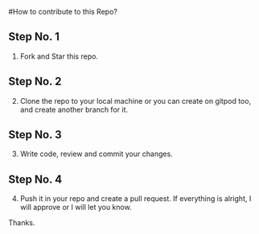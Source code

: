 #How to contribute to this Repo?


## Step No. 1

1. Fork and Star this repo.

## Step No. 2

2. Clone the repo to your local machine or you can create on gitpod too, and create another branch for it.

## Step No. 3

3. Write code, review and commit your changes.

## Step No. 4

4. Push it in your repo and create a pull request. If everything is alright, I will approve or I will let you know.

Thanks.



